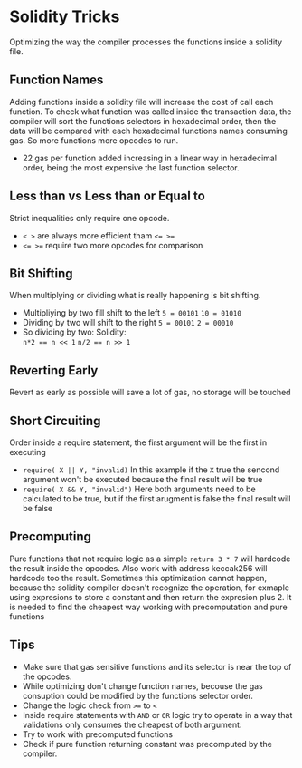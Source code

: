 # Solidity Tricks 
Optimizing the way the compiler processes the functions inside a solidity file.

## Function Names 
Adding functions inside a solidity file will increase the cost of call each function. To check what function was called inside the transaction data, the compiler will sort the functions selectors in hexadecimal order, then the data will be compared with each hexadecimal functions names consuming gas. So more functions more opcodes to run. 
- 22 gas per function added increasing in a linear way in hexadecimal order, being the most expensive the last function selector.

## Less than vs Less than or Equal to 
Strict inequalities only require one opcode.
- `< >` are always more efficient tham `<= >=`
- `<= >=` require two more opcodes for comparison 

## Bit Shifting
When multiplying or dividing what is really happening is bit shifting.
- Multipliying by two fill shift to the left
`5 = 00101`
`10 = 01010`
- Dividing by two will shift to the right 
`5 = 00101`
`2 = 00010`
- So dividing by two:
Solidity:  
`n*2 == n << 1`
`n/2 == n >> 1` 

## Reverting Early
Revert as early as possible will save a lot of gas, no storage will be touched 

## Short Circuiting 
Order inside a require statement, the first argument will be the first in executing
- `require( X || Y, "invalid)` In this example if the `X` true the sencond argument won't be executed because the final result will be true 
- `require( X && Y, "invalid")` Here both arguments need to be calculated to be true, but if the first arugment is false the final result will be false

## Precomputing 
Pure functions that not require logic as a simple `return 3 * 7` will hardcode the result inside the opcodes. Also work with address keccak256 will
hardcode too the result.
Sometimes this optimization cannot happen, because the solidity compiler doesn't recognize the operation, for exmaple using expresions to store a constant and then return the expresion plus 2. It is needed to find the cheapest way working with precomputation and pure functions 

## Tips 
- Make sure that gas sensitive functions and its selector is near the top of the opcodes.
- While optimizing don't change function names, becouse the gas consuption could be modified by the functions selector order.
- Change the logic check from `>=` to `<`
- Inside require statements with `AND` or `OR` logic try to operate in a way that validations only consumes the cheapest of both argument.
- Try to work with precomputed functions
- Check if pure function returning constant was precomputed by the compiler. 

